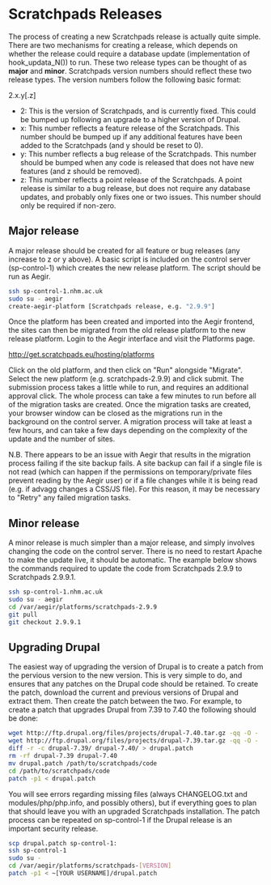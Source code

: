 Scratchpads Releases
====================

The process of creating a new Scratchpads release is actually quite simple. 
There are two mechanisms for creating a release, which depends on whether the 
release could require a database update (implementation of hook_updata_N()) to 
run. These two release types can be thought of as **major** and **minor**. 
Scratchpads version numbers should reflect these two release types. The version 
numbers follow the following basic format:

2.x.y[.z]

- 2: This is the version of Scratchpads, and is currently fixed. This could be
     bumped up following an upgrade to a higher version of Drupal.
- x: This number reflects a feature release of the Scratchpads. This number
     should be bumped up if any additional features have been added to the
     Scratchpads (and y should be reset to 0).
- y: This number reflects a bug release of the Scratchpads. This number should
     be bumped when any code is released that does not have new features (and z
     should be removed).
- z: This number reflects a point release of the Scratchpads. A point release
     is similar to a bug release, but does not require any database updates,
     and probably only fixes one or two issues. This number should only be
     required if non-zero.

Major release
-------------

A major release should be created for all feature or bug releases (any increase 
to z or y above). A basic script is included on the control server 
(sp-control-1) which creates the new release platform. The script should be run 
as Aegir.

```bash
ssh sp-control-1.nhm.ac.uk
sudo su - aegir
create-aegir-platform [Scratchpads release, e.g. "2.9.9"]
```

Once the platform has been created and imported into the Aegir frontend, the 
sites can then be migrated from the old release platform to the new release 
platform. Login to the Aegir interface and visit the Platforms page.

http://get.scratchpads.eu/hosting/platforms

Click on the old platform, and then click on "Run" alongside "Migrate". Select 
the new platform (e.g. scratchpads-2.9.9) and click submit. The submission 
process takes a little while to run, and requires an additional approval click. 
The whole process can take a few minutes to run before all of the migration 
tasks are created. Once the migration tasks are created, your browser window 
can be closed as the migrations run in the background on the control server. A 
migration process will take at least a few hours, and can take a few days 
depending on the complexity of the update and the number of sites.

N.B. There appears to be an issue with Aegir that results in the migration 
process failing if the site backup fails. A site backup can fail if a single 
file is not read (which can happen if the permissions on temporary/private 
files prevent reading by the Aegir user) or if a file changes while it is being 
read (e.g. if advagg changes a CSS/JS file). For this reason, it may be 
necessary to "Retry" any failed migration tasks.

Minor release
-------------

A minor release is much simpler than a major release, and simply involves 
changing the code on the control server. There is no need to restart Apache to 
make the update live, it should be automatic. The example below shows the 
commands required to update the code from Scratchpads 2.9.9 to Scratchpads 
2.9.9.1.

```bash
ssh sp-control-1.nhm.ac.uk
sudo su - aegir
cd /var/aegir/platforms/scratchpads-2.9.9
git pull
git checkout 2.9.9.1
```

Upgrading Drupal
----------------

The easiest way of upgrading the version of Drupal is to create a patch from 
the pervious version to the new version. This is very simple to do, and ensures 
that any patches on the Drupal code should be retained. To create the patch, 
download the current and previous versions of Drupal and extract them. Then 
create the patch between the two. For example, to create a patch that upgrades 
Drupal from 7.39 to 7.40 the following should be done:

```bash
wget http://ftp.drupal.org/files/projects/drupal-7.40.tar.gz -qq -O - | tar xz
wget http://ftp.drupal.org/files/projects/drupal-7.39.tar.gz -qq -O - | tar xz
diff -r -c drupal-7.39/ drupal-7.40/ > drupal.patch
rm -rf drupal-7.39 drupal-7.40
mv drupal.patch /path/to/scratchpads/code
cd /path/to/scratchpads/code
patch -p1 < drupal.patch
```

You will see errors regarding missing files (always CHANGELOG.txt and 
modules/php/php.info, and possibly others), but if everything goes to plan that 
should leave you with an upgraded Scratchpads installation. The patch process 
can be repeated on sp-control-1 if the Drupal release is an important security 
release.

```bash
scp drupal.patch sp-control-1:
ssh sp-control-1
sudo su -
cd /var/aegir/platforms/scratchpads-[VERSION]
patch -p1 < ~[YOUR USERNAME]/drupal.patch
```
